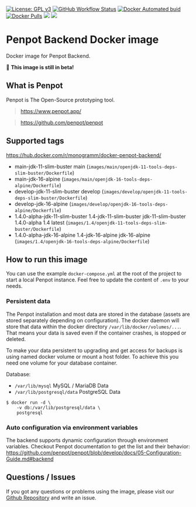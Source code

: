 [![License: GPL v3][uri_license_image]][uri_license]
[![GitHub Workflow Status](https://img.shields.io/github/workflow/status/Monogramm/docker-penpot-backend/Docker%20Image%20CI)](https://github.com/Monogramm/docker-penpot-backend/actions)
[![Docker Automated buid](https://img.shields.io/docker/cloud/build/monogramm/docker-penpot-backend.svg)](https://hub.docker.com/r/monogramm/docker-penpot-backend/)
[![Docker Pulls](https://img.shields.io/docker/pulls/monogramm/docker-penpot-backend.svg)](https://hub.docker.com/r/monogramm/docker-penpot-backend/)
[![](https://images.microbadger.com/badges/version/monogramm/docker-penpot-backend.svg)](https://microbadger.com/images/monogramm/docker-penpot-backend)
[![](https://images.microbadger.com/badges/image/monogramm/docker-penpot-backend.svg)](https://microbadger.com/images/monogramm/docker-penpot-backend)

# Penpot Backend Docker image

Docker image for Penpot Backend.

🚧 **This image is still in beta!**

## What is Penpot

Penpot is The Open-Source prototyping tool.

> <https://www.penpot.app/>

> <https://github.com/penpot/penpot>

## Supported tags

<https://hub.docker.com/r/monogramm/docker-penpot-backend/>

<!-- >Docker Tags -->

-   main-jdk-11-slim-buster main  (`images/main/openjdk-11-tools-deps-slim-buster/Dockerfile`)
-   main-jdk-16-alpine  (`images/main/openjdk-16-tools-deps-alpine/Dockerfile`)
-   develop-jdk-11-slim-buster develop  (`images/develop/openjdk-11-tools-deps-slim-buster/Dockerfile`)
-   develop-jdk-16-alpine  (`images/develop/openjdk-16-tools-deps-alpine/Dockerfile`)
-   1.4.0-alpha-jdk-11-slim-buster 1.4-jdk-11-slim-buster jdk-11-slim-buster 1.4.0-alpha 1.4 latest  (`images/1.4/openjdk-11-tools-deps-slim-buster/Dockerfile`)
-   1.4.0-alpha-jdk-16-alpine 1.4-jdk-16-alpine jdk-16-alpine  (`images/1.4/openjdk-16-tools-deps-alpine/Dockerfile`)

<!-- <Docker Tags -->

## How to run this image

You can use the example `docker-compose.yml` at the root of the project to start a local Penpot instance.
Feel free to update the content of `.env` to your needs.

### Persistent data

The Penpot installation and most data are stored in the database (assets are stored separately depending on configuration). The docker daemon will store that data within the docker directory `/var/lib/docker/volumes/...`. That means your data is saved even if the container crashes, is stopped or deleted.

To make your data persistent to upgrading and get access for backups is using named docker volume or mount a host folder. To achieve this you need one volume for your database container.

Database:

-   `/var/lib/mysql` MySQL / MariaDB Data
-   `/var/lib/postgresql/data` PostgreSQL Data

```console
$ docker run -d \
    -v db:/var/lib/postgresql/data \
    postgresql
```

### Auto configuration via environment variables

The backend supports dynamic configuration through environment variables.
Checkout Penpot documentation to get the list and their behavior: <https://github.com/penpot/penpot/blob/develop/docs/05-Configuration-Guide.md#backend>

## Questions / Issues

If you got any questions or problems using the image, please visit our [Github Repository](https://github.com/Monogramm/docker-penpot-backend) and write an issue.

[uri_license]: http://www.gnu.org/licenses/gpl.html

[uri_license_image]: https://img.shields.io/badge/License-GPL%20v3-blue.svg

